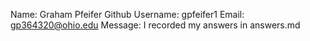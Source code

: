 Name: Graham Pfeifer
Github Username: gpfeifer1
Email: gp364320@ohio.edu
Message: I recorded my answers in answers.md

